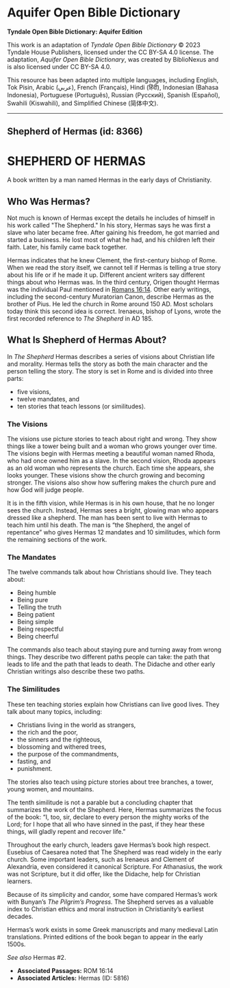 # Aquifer Open Bible Dictionary

**Tyndale Open Bible Dictionary: Aquifer Edition**

This work is an adaptation of *Tyndale Open Bible Dictionary* © 2023 Tyndale House Publishers, licensed under the CC BY\-SA 4\.0 license. The adaptation, *Aquifer Open Bible Dictionary*, was created by BiblioNexus and is also licensed under CC BY\-SA 4\.0\.

This resource has been adapted into multiple languages, including English, Tok Pisin, Arabic (عربي), French (Français), Hindi (हिंदी), Indonesian (Bahasa Indonesia), Portuguese (Português), Russian (Русский), Spanish (Español), Swahili (Kiswahili), and Simplified Chinese (简体中文).



--------------------------------

## Shepherd of Hermas (id: 8366)

SHEPHERD OF HERMAS
==================

A book written by a man named Hermas in the early days of Christianity.

Who Was Hermas?
---------------

Not much is known of Hermas except the details he includes of himself in his work called "The Shepherd." In his story, Hermas says he was first a slave who later became free. After gaining his freedom, he got married and started a business. He lost most of what he had, and his children left their faith. Later, his family came back together.

Hermas indicates that he knew Clement, the first\-century bishop of Rome. When we read the story itself, we cannot tell if Hermas is telling a true story about his life or if he made it up. Different ancient writers say different things about who Hermas was. In the third century, Origen thought Hermas was the individual Paul mentioned in [Romans 16:14](https://ref.ly/Rom16:14). Other early writings, including the second\-century Muratorian Canon, describe Hermas as the brother of Pius. He led the church in Rome around 150 AD. Most scholars today think this second idea is correct. Irenaeus, bishop of Lyons, wrote the first recorded reference to *The Shepherd* in AD 185\.

What Is Shepherd of Hermas About?
---------------------------------

In *The Shepherd* Hermas describes a series of visions about Christian life and morality. Hermas tells the story as both the main character and the person telling the story. The story is set in Rome and is divided into three parts: 

* five visions,
* twelve mandates, and
* ten stories that teach lessons (or similitudes).

### The Visions

The visions use picture stories to teach about right and wrong. They show things like a tower being built and a woman who grows younger over time. The visions begin with Hermas meeting a beautiful woman named Rhoda, who had once owned him as a slave. In the second vision, Rhoda appears as an old woman who represents the church. Each time she appears, she looks younger. These visions show the church growing and becoming stronger. The visions also show how suffering makes the church pure and how God will judge people.

It is in the fifth vision, while Hermas is in his own house, that he no longer sees the church. Instead, Hermas sees a bright, glowing man who appears dressed like a shepherd. The man has been sent to live with Hermas to teach him until his death. The man is “the Shepherd, the angel of repentance” who gives Hermas 12 mandates and 10 similitudes, which form the remaining sections of the work.

### The Mandates

The twelve commands talk about how Christians should live. They teach about:

* Being humble
* Being pure
* Telling the truth
* Being patient
* Being simple
* Being respectful
* Being cheerful

The commands also teach about staying pure and turning away from wrong things. They describe two different paths people can take: the path that leads to life and the path that leads to death. The Didache and other early Christian writings also describe these two paths.

### The Similitudes

These ten teaching stories explain how Christians can live good lives. They talk about many topics, including:

* Christians living in the world as strangers,
* the rich and the poor,
* the sinners and the righteous,
* blossoming and withered trees,
* the purpose of the commandments,
* fasting, and
* punishment.

The stories also teach using picture stories about tree branches, a tower, young women, and mountains.

The tenth similitude is not a parable but a concluding chapter that summarizes the work of the Shepherd. Here, Hermas summarizes the focus of the book: “I, too, sir, declare to every person the mighty works of the Lord; for I hope that all who have sinned in the past, if they hear these things, will gladly repent and recover life.”

Throughout the early church, leaders gave Hermas’s book high respect. Eusebius of Caesarea noted that The Shepherd was read widely in the early church. Some important leaders, such as Irenaeus and Clement of Alexandria, even considered it canonical Scripture. For Athanasius, the work was not Scripture, but it did offer, like the Didache, help for Christian learners. 

Because of its simplicity and candor, some have compared Hermas’s work with Bunyan’s *The Pilgrim’s Progress.* The Shepherd serves as a valuable index to Christian ethics and moral instruction in Christianity’s earliest decades.

Hermas’s work exists in some Greek manuscripts and many medieval Latin translations. Printed editions of the book began to appear in the early 1500s.

*See also* Hermas \#2.

* **Associated Passages:** ROM 16:14
* **Associated Articles:** Hermas (ID: 5816)

